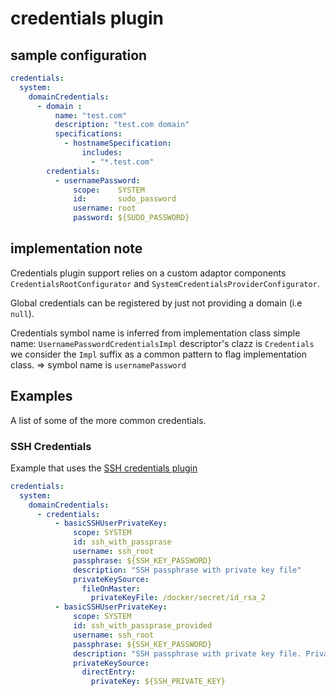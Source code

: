 # credentials plugin

## sample configuration
            

```yaml
credentials:
  system:
    domainCredentials:
      - domain :
          name: "test.com"
          description: "test.com domain"
          specifications:
            - hostnameSpecification:
                includes:
                  - "*.test.com"
        credentials:
          - usernamePassword:
              scope:    SYSTEM
              id:       sudo_password
              username: root
              password: ${SUDO_PASSWORD}

```

## implementation note

Credentials plugin support relies on a custom adaptor components `CredentialsRootConfigurator` and `SystemCredentialsProviderConfigurator`.

Global credentials can be registered by just not providing a domain (i.e `null`).

Credentials symbol name is inferred from implementation class simple name: `UsernamePasswordCredentialsImpl`
descriptor's clazz is `Credentials` 
we consider the `Impl` suffix as a common pattern to flag implementation class.
=> symbol name is `usernamePassword` 


## Examples

A list of some of the more common credentials. 

### SSH Credentials

Example that uses the [SSH credentials plugin](https://plugins.jenkins.io/ssh-credentials)

```yaml
credentials:
  system:
    domainCredentials:
      - credentials:
          - basicSSHUserPrivateKey:
              scope: SYSTEM
              id: ssh_with_passprase
              username: ssh_root
              passphrase: ${SSH_KEY_PASSWORD}
              description: "SSH passphrase with private key file"
              privateKeySource:
                fileOnMaster:
                  privateKeyFile: /docker/secret/id_rsa_2
          - basicSSHUserPrivateKey:
              scope: SYSTEM
              id: ssh_with_passprase_provided
              username: ssh_root
              passphrase: ${SSH_KEY_PASSWORD}
              description: "SSH passphrase with private key file. Private key provided"
              privateKeySource:
                directEntry:
                  privateKey: ${SSH_PRIVATE_KEY}
```
